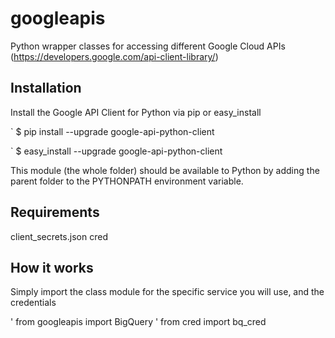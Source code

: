 googleapis
==========

Python wrapper classes for accessing different Google Cloud APIs (https://developers.google.com/api-client-library/)

Installation
------------

Install the Google API Client for Python via pip or easy_install

` $ pip install --upgrade google-api-python-client

` $ easy_install --upgrade google-api-python-client

This module (the whole folder) should be available to Python by adding the parent folder to the PYTHONPATH environment variable.

Requirements
------------
client_secrets.json
cred

How it works
------------

Simply import the class module for the specific service you will use, and the credentials

' from googleapis import BigQuery
' from cred import bq_cred


